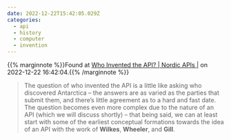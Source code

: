 ```yaml
---
date: 2022-12-22T15:42:05.029Z
categories:
  - api
  - history
  - computer
  - invention
---
```

{{% marginnote %}}Found at [Who Invented the API? | Nordic APIs |](https://nordicapis.com/who-invented-the-api/) on 2022-12-22 16:42:04.{{% /marginnote %}}

> The question of who invented the API is a little like asking who discovered Antarctica – the answers are as varied as the parties that submit them, and there’s little agreement as to a hard and fast date. The question becomes even more complex due to the nature of an API (which we will discuss shortly) – that being said, we can at least start with some of the earliest conceptual formations towards the idea of an API with the work of **Wilkes**, **Wheeler**, and **Gill**.

